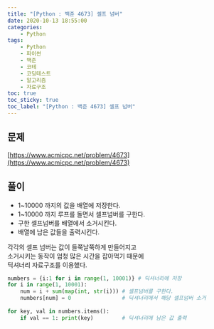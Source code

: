 ```yaml
---
title: "[Python : 백준 4673] 셀프 넘버"
date: 2020-10-13 18:55:00
categories:
    - Python
tags:
    - Python
    - 파이썬
    - 백준
    - 코테
    - 코딩테스트
    - 알고리즘
    - 자료구조
toc: true
toc_sticky: true
toc_label: "[Python : 백준 4673] 셀프 넘버"
---
```

## 문제
[https://www.acmicpc.net/problem/4673](https://www.acmicpc.net/problem/4673)

## 풀이
- 1~10000 까지의 값을 배열에 저장한다.
- 1~10000 까지 루프를 돌면서 셀프넘버를 구한다.
- 구한 셀프넘버를 배열에서 소거시킨다.
- 배열에 남은 값들을 출력시킨다.

각각의 셀프 넘버는 값이 들쭉날쭉하게 만들어지고  
소거시키는 동작이 엄청 많은 시간을 잡아먹기 때문에  
딕셔너리 자료구조를 이용했다.

```python
numbers = {i:1 for i in range(1, 10001)} # 딕셔너리에 저장
for i in range(1, 10001):
    num = i + sum(map(int, str(i))) # 셀프넘버를 구한다.
    numbers[num] = 0                # 딕셔너리에서 해당 셀프넘버 소거
  
for key, val in numbers.items():
    if val == 1: print(key)         # 딕셔너리에 남은 값 출력
```